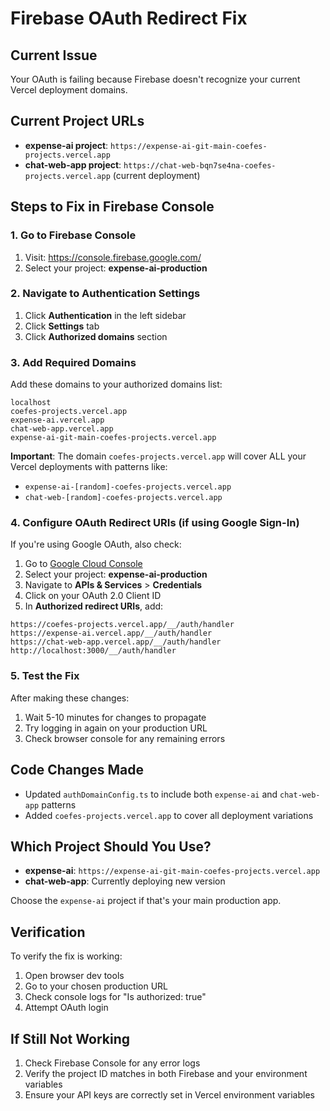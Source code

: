 # Firebase OAuth Redirect Fix

## Current Issue
Your OAuth is failing because Firebase doesn't recognize your current Vercel deployment domains.

## Current Project URLs
- **expense-ai project**: `https://expense-ai-git-main-coefes-projects.vercel.app`
- **chat-web-app project**: `https://chat-web-bqn7se4na-coefes-projects.vercel.app` (current deployment)

## Steps to Fix in Firebase Console

### 1. Go to Firebase Console
1. Visit: https://console.firebase.google.com/
2. Select your project: **expense-ai-production**

### 2. Navigate to Authentication Settings
1. Click **Authentication** in the left sidebar
2. Click **Settings** tab
3. Click **Authorized domains** section

### 3. Add Required Domains
Add these domains to your authorized domains list:

```
localhost
coefes-projects.vercel.app
expense-ai.vercel.app
chat-web-app.vercel.app
expense-ai-git-main-coefes-projects.vercel.app
```

**Important**: The domain `coefes-projects.vercel.app` will cover ALL your Vercel deployments with patterns like:
- `expense-ai-[random]-coefes-projects.vercel.app`
- `chat-web-[random]-coefes-projects.vercel.app`

### 4. Configure OAuth Redirect URIs (if using Google Sign-In)
If you're using Google OAuth, also check:

1. Go to [Google Cloud Console](https://console.cloud.google.com/)
2. Select your project: **expense-ai-production**
3. Navigate to **APIs & Services** > **Credentials**
4. Click on your OAuth 2.0 Client ID
5. In **Authorized redirect URIs**, add:

```
https://coefes-projects.vercel.app/__/auth/handler
https://expense-ai.vercel.app/__/auth/handler
https://chat-web-app.vercel.app/__/auth/handler
http://localhost:3000/__/auth/handler
```

### 5. Test the Fix
After making these changes:
1. Wait 5-10 minutes for changes to propagate
2. Try logging in again on your production URL
3. Check browser console for any remaining errors

## Code Changes Made
- Updated `authDomainConfig.ts` to include both `expense-ai` and `chat-web-app` patterns
- Added `coefes-projects.vercel.app` to cover all deployment variations

## Which Project Should You Use?
- **expense-ai**: `https://expense-ai-git-main-coefes-projects.vercel.app`
- **chat-web-app**: Currently deploying new version

Choose the `expense-ai` project if that's your main production app.

## Verification
To verify the fix is working:
1. Open browser dev tools
2. Go to your chosen production URL
3. Check console logs for "Is authorized: true"
4. Attempt OAuth login

## If Still Not Working
1. Check Firebase Console for any error logs
2. Verify the project ID matches in both Firebase and your environment variables
3. Ensure your API keys are correctly set in Vercel environment variables
